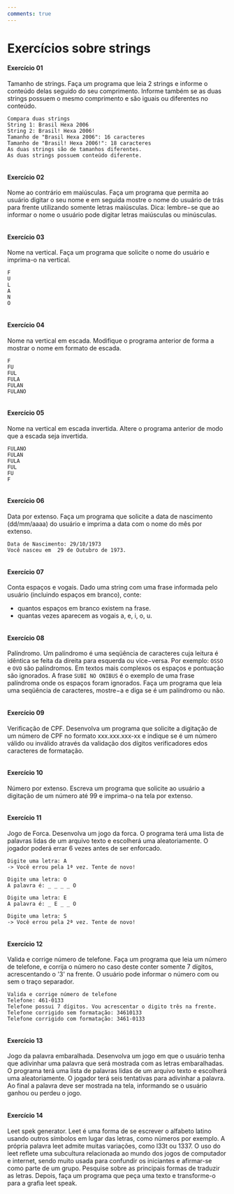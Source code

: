 ```yaml
---
comments: true
---
```


# Exercícios sobre strings

#### Exercício 01

Tamanho de strings. Faça um programa que leia 2 strings e informe o conteúdo delas seguido do seu comprimento. Informe também se as duas strings possuem o mesmo comprimento e são iguais ou diferentes no conteúdo.

```
Compara duas strings
String 1: Brasil Hexa 2006
String 2: Brasil! Hexa 2006!
Tamanho de "Brasil Hexa 2006": 16 caracteres
Tamanho de "Brasil! Hexa 2006!": 18 caracteres
As duas strings são de tamanhos diferentes.
As duas strings possuem conteúdo diferente.
```

```pyodide
```

#### Exercício 02

Nome ao contrário em maiúsculas. Faça um programa que permita ao usuário digitar o seu nome e em seguida mostre o nome do usuário de trás para frente utilizando somente letras maiúsculas. Dica: lembre−se que ao informar o nome o usuário pode digitar letras maiúsculas ou minúsculas.

```pyodide
```

#### Exercício 03

Nome na vertical. Faça um programa que solicite o nome do usuário e imprima-o na vertical.

```
F
U
L
A
N
O
```

```pyodide
```

#### Exercício 04

Nome na vertical em escada. Modifique o programa anterior de forma a mostrar o nome em formato de escada.

```
F
FU
FUL
FULA
FULAN
FULANO
```

```pyodide
```

#### Exercício 05

Nome na vertical em escada invertida. Altere o programa anterior de modo que a escada seja invertida.

```
FULANO
FULAN
FULA
FUL
FU
F
```


```pyodide
```

#### Exercício 06

Data por extenso. Faça um programa que solicite a data de nascimento (dd/mm/aaaa) do usuário e imprima a data com o nome do mês por extenso.

```
Data de Nascimento: 29/10/1973
Você nasceu em  29 de Outubro de 1973.
```

```pyodide
```

#### Exercício 07

Conta espaços e vogais. Dado uma string com uma frase informada pelo usuário (incluindo espaços em branco), conte:

- quantos espaços em branco existem na frase.
- quantas vezes aparecem as vogais a, e, i, o, u.


```pyodide
```

#### Exercício 08

Palíndromo. Um palíndromo é uma seqüência de caracteres cuja leitura é idêntica se feita da direita para esquerda ou vice−versa. Por exemplo: `OSSO` e `OVO` são palíndromos. Em textos mais complexos os espaços e pontuação são ignorados. A frase `SUBI NO ONIBUS` é o exemplo de uma frase palíndroma onde os espaços foram ignorados. Faça um programa que leia uma seqüência de caracteres, mostre−a e diga se é um palíndromo ou não.

```pyodide
```

#### Exercício 09

Verificação de CPF. Desenvolva um programa que solicite a digitação de um número de CPF no formato xxx.xxx.xxx-xx e indique se é um número válido ou inválido através da validação dos dígitos verificadores edos caracteres de formatação.

```pyodide
```

#### Exercício 10

Número por extenso. Escreva um programa que solicite ao usuário a digitação de um número até 99 e imprima-o na tela por extenso.

```pyodide
```

#### Exercício 11

Jogo de Forca. Desenvolva um jogo da forca. O programa terá uma lista de palavras lidas de um arquivo texto e escolherá uma aleatoriamente. O jogador poderá errar 6 vezes antes de ser enforcado.

```
Digite uma letra: A
-> Você errou pela 1ª vez. Tente de novo!

Digite uma letra: O
A palavra é: _ _ _ _ O

Digite uma letra: E
A palavra é: _ E _ _ O

Digite uma letra: S
-> Você errou pela 2ª vez. Tente de novo!
```

```pyodide
```

#### Exercício 12

Valida e corrige número de telefone. Faça um programa que leia um número de telefone, e corrija o número no caso deste conter somente 7 dígitos, acrescentando o '3' na frente. O usuário pode informar o número com ou sem o traço separador.

```
Valida e corrige número de telefone
Telefone: 461-0133
Telefone possui 7 dígitos. Vou acrescentar o digito três na frente.
Telefone corrigido sem formatação: 34610133
Telefone corrigido com formatação: 3461-0133
```

```pyodide
```

#### Exercício 13

Jogo da palavra embaralhada. Desenvolva um jogo em que o usuário tenha que adivinhar uma palavra que será mostrada com as letras embaralhadas. O programa terá uma lista de palavras lidas de um arquivo texto e escolherá uma aleatoriamente. O jogador terá seis tentativas para adivinhar a palavra. Ao final a palavra deve ser mostrada na tela, informando se o usuário ganhou ou perdeu o jogo.

```pyodide
```

#### Exercício 14

Leet spek generator. Leet é uma forma de se escrever o alfabeto latino usando outros símbolos em lugar das letras, como números por exemplo. A própria palavra leet admite muitas variações, como l33t ou 1337. O uso do leet reflete uma subcultura relacionada ao mundo dos jogos de computador e internet, sendo muito usada para confundir os iniciantes e afirmar-se como parte de um grupo. Pesquise sobre as principais formas de traduzir as letras. Depois, faça um programa que peça uma texto e transforme-o para a grafia leet speak.

```pyodide
```
